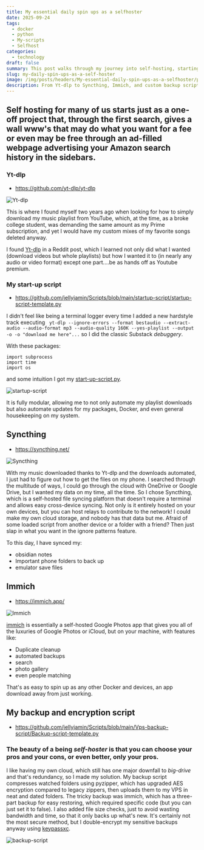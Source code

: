 ```yaml
---
title: My essential daily spin ups as a selfhoster
date: 2025-09-24
tags:
  - docker
  - python
  - My-scripts
  - Selfhost
categories:
  - technology
draft: false
summary: This post walks through my journey into self-hosting, starting from a simple need to download YouTube playlists with Yt-dlp and evolving into a modular automation script, cross-device syncing with Syncthing, private photo management via Immich, and custom backup solutions with encryption. What began as a way to save money and control my media turned into a daily self-hosting setup that gives me flexibility, privacy, and ownership of my data.
slug: my-daily-spin-ups-as-a-self-hoster
image: /img/posts/headers/My-essential-daily-spin-ups-as-a-selfhoster/pexels-joshsorenson-1714208.jpg
description: From Yt-dlp to Syncthing, Immich, and custom backup scripts — a self-hosting journey that puts privacy, automation, and data ownership first
---
```


## **S**elf hosting for many of us starts just as a one-off project that, through the first search, gives a wall www's that may do what you want for a fee or even may be free through an ad-filled webpage advertising your Amazon search history in the sidebars. 

### Yt-dlp

- https://github.com/yt-dlp/yt-dlp

<img src="/img/posts/Inlines/My-daily-spin-ups-as-a-selfhoster/Yt-dlp-github.png" 
     alt="Yt-dlp" 
     style="max-width: 100%; height: auto;">

This is where I found myself two years ago when looking for how to simply download my music playlist from YouTube, which, at the time, as a broke college student, was demanding the same amount as my Prime subscription, and yet I would have my custom mixes of my favorite songs deleted anyway. 

I found [Yt-dlp](https://github.com/yt-dlp/yt-dlp) in a Reddit post, which I learned not only did what I wanted (download videos but whole playlists) but how I wanted it to (in nearly any audio or video format) except one part....be as hands off as Youtube premium. 


### My start-up script

- https://github.com/jellyjamin/Scripts/blob/main/startup-script/startup-script-template.py

I didn't feel like being a terminal logger every time I added a new hardstyle track executing ```
yt-dlp --ignore-errors --format bestaudio --extract-audio --audio-format mp3 --audio-quality 160K --yes-playlist --output -o -o "download me here"...```  so I did the classic Substack *debuggery*. 

With these packages: 

```
import subprocess
import time
import os
```

and some intuition I got my [start-up-script.py](https://github.com/jellyjamin/Scripts/blob/main/startup-script/startup-script-template.py). 

<img src="/img/posts/Inlines/My-daily-spin-ups-as-a-selfhoster/Startup-script.png" 
     alt="startup-script" 
     style="max-width: 100%; height: auto;">

It is fully modular, allowing me to not only automate my playlist downloads but also automate updates for my packages, Docker, and even general housekeeping on my system. 


## Syncthing

- https://syncthing.net/

<img src="/img/posts/Inlines/My-daily-spin-ups-as-a-selfhoster/syncthing-site.png" 
     alt="Syncthing" 
     style="max-width: 100%; height: auto;">

With my music downloaded thanks to Yt-dlp and the downloads automated, I just had to figure out how to get the files on my phone. I searched through the multitude of ways, I could go through the cloud with OneDrive or Google Drive, but I wanted my data on my time, all the time. So I chose Syncthing, which is a self-hosted file syncing platform that doesn't require a terminal and allows easy cross-device syncing. Not only is it entirely hosted on your own devices, but you can host relays to contribute to the network! I could make my own cloud storage, and nobody has that data but me. Afraid of some loaded script from another device or a folder with a friend? Then just slap in what you want in the ignore patterns feature.

To this day, I have synced my:

- obsidian notes
- Important phone folders to back up
- emulator save files


## Immich

- https://immich.app/

<img src="/img/posts/Inlines/My-daily-spin-ups-as-a-selfhoster/Immich-site.png" 
     alt="Immich" 
     style="max-width: 100%; height: auto;">

 [immich](https://immich.app/) is essentially a self-hosted Google Photos app that gives you all of the luxuries of Google Photos or iCloud, but on your machine, with features like:

- Duplicate cleanup
- automated backups
- search 
- photo gallery
- even people matching

That's as easy to spin up as any other Docker and devices, an app download away from just working.


## My backup and encryption script

- https://github.com/jellyjamin/Scripts/blob/main/Vps-backup-script/Backup-script-template.py

### The beauty of a being *self-hoster* is that you can choose your pros and your cons, or even better, only your pros. 

I like having my own cloud, which still has one major downfall to *big-drive* and that's redundancy, so I made my solution. My backup script compresses watched folders using pyzipper, which has upgraded AES encryption compared to legacy zippers, then uploads them to my VPS in neat and dated folders. The tricky backup was immich, which has a three-part backup for easy restoring, which required specific code (but you can just set it to false). I also added file size checks, just to avoid wasting bandwidth and time, so that it only backs up what's new. It's certainly not the most secure method, but I double-encrypt my sensitive backups anyway using [keypassxc](https://keepassxc.org/).

<img src="/img/posts/Inlines/My-daily-spin-ups-as-a-selfhoster/Backup-script.png" 
     alt="backup-script" 
     style="max-width: 100%; height: auto;">


